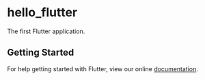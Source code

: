 # hello_flutter

The first Flutter application.

## Getting Started

For help getting started with Flutter, view our online
[documentation](https://flutter.io/).

